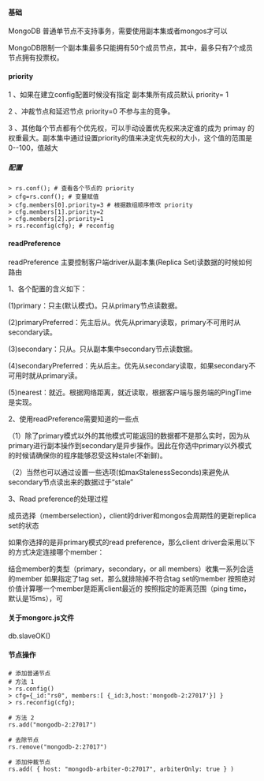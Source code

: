#### 基础

MongoDB 普通单节点不支持事务，需要使用副本集或者mongos才可以

MongoDB限制一个副本集最多只能拥有50个成员节点，其中，最多只有7个成员节点拥有投票权。

#### priority

 1 、如果在建立config配置时候没有指定 副本集所有成员默认 priority= 1

 2 、冲裁节点和延迟节点 priority=0 不参与主的竞争。

 3 、其他每个节点都有个优先权，可以手动设置优先权来决定谁的成为 primay 的权重最大。副本集中通过设置priority的值来决定优先权的大小，这个值的范围是0--100，值越大

##### 配置

```
> rs.conf(); # 查看各个节点的 priority
> cfg=rs.conf(); # 变量赋值
> cfg.members[0].priority=3 # 根据数组顺序修改 priority
> cfg.members[1].priority=2
> cfg.members[2].priority=1
> rs.reconfig(cfg); # reconfig
```



#### readPreference

readPreference 主要控制客户端driver从副本集(Replica Set)读数据的时候如何路由

1、各个配置的含义如下：

(1)primary：只主(默认模式)。只从primary节点读数据。

(2)primaryPreferred：先主后从。优先从primary读取，primary不可用时从secondary读。

(3)secondary：只从。只从副本集中secondary节点读数据。

(4)secondaryPreferred：先从后主。优先从secondary读取，如果secondary不可用时就从primary读。

(5)nearest：就近。根据网络距离，就近读取，根据客户端与服务端的PingTime是实现。

2、使用readPreference需要知道的一些点

（1）除了primary模式以外的其他模式可能返回的数据都不是那么实时，因为从primary进行副本操作到secondary是异步操作。因此在你选中primary以外模式的时候请确保你的程序能够忍受这种stale(不新鲜)。

（2）当然也可以通过设置一些选项(如maxStalenessSeconds)来避免从secondary节点读出来的数据过于“stale”

3、Read preference的处理过程

成员选择（memberselection），client的driver和mongos会周期性的更新replica set的状态

如果你选择的是非primary模式的read preference，那么client driver会采用以下的方式决定连接哪个member：

结合member的类型（primary，secondary，or all members）收集一系列合适的member
如果指定了tag set，那么就排除掉不符合tag set的member
按照绝对价值计算哪一个member是距离client最近的
按照指定的距离范围（ping time，默认是15ms），可

#### 关于mongorc.js文件

db.slaveOK()

#### 节点操作

```
# 添加普通节点
# 方法 1
> rs.config() 
> cfg={_id:"rs0", members:[ {_id:3,host:'mongodb-2:27017'}] }
> rs.reconfig(cfg); 

# 方法 2
rs.add("mongodb-2:27017")

# 去除节点
rs.remove("mongodb-2:27017")

# 添加仲裁节点
rs.add( { host: "mongodb-arbiter-0:27017", arbiterOnly: true } )
```

